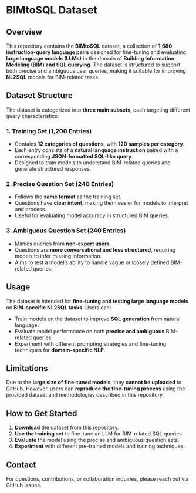 
# BIMtoSQL Dataset

## Overview
This repository contains the **BIMtoSQL** dataset, a collection of **1,680 instruction-query language pairs** designed for fine-tuning and evaluating **large language models (LLMs)** in the domain of **Building Information Modeling (BIM) and SQL querying**. The dataset is structured to support both precise and ambiguous user queries, making it suitable for improving **NL2SQL** models for BIM-related tasks.

## Dataset Structure
The dataset is categorized into **three main subsets**, each targeting different query characteristics:

### 1. Training Set (1,200 Entries)
- Contains **12 categories of questions**, with **120 samples per category**.
- Each entry consists of a **natural language instruction** paired with a corresponding **JSON-formatted SQL-like query**.
- Designed to train models to understand BIM-related queries and generate structured responses.

### 2. Precise Question Set (240 Entries)
- Follows the **same format** as the training set.
- Questions have **clear intent**, making them easier for models to interpret and process.
- Useful for evaluating model accuracy in structured BIM queries.

### 3. Ambiguous Question Set (240 Entries)
- Mimics queries from **non-expert users**.
- Questions are **more conversational and less structured**, requiring models to infer missing information.
- Aims to test a model’s ability to handle vague or loosely defined BIM-related queries.

## Usage
The dataset is intended for **fine-tuning and testing large language models** on **BIM-specific NL2SQL tasks**. Users can:

- Train models on the dataset to improve **SQL generation** from natural language.
- Evaluate model performance on both **precise and ambiguous** BIM-related queries.
- Experiment with different prompting strategies and fine-tuning techniques for **domain-specific NLP**.

## Limitations
Due to the **large size of fine-tuned models**, they **cannot be uploaded** to GitHub. However, users can **reproduce the fine-tuning process** using the provided dataset and methodologies described in this repository.

## How to Get Started
1. **Download** the dataset from this repository.
2. **Use the training set** to fine-tune an LLM for BIM-related SQL queries.
3. **Evaluate** the model using the precise and ambiguous question sets.
4. **Experiment** with different pre-trained models and training techniques.

## Contact
For questions, contributions, or collaboration inquiries, please reach out via GitHub Issues.
